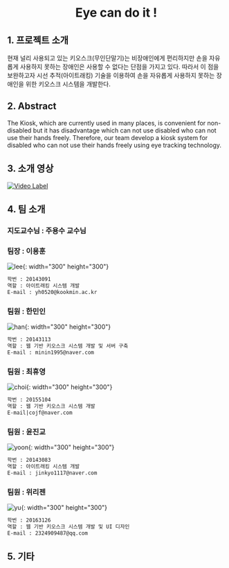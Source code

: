 # <center>Eye can do it !</center>


## 1. 프로젝트 소개

현재 널리 사용되고 있는 키오스크(무인단말기)는 비장애인에게 편리하지만 손을 자유롭게 사용하지 못하는 장애인은 사용할 수 없다는 단점을 가지고 있다. 따라서 이 점을 보완하고자 시선 추적(아이트래킹) 기술을 이용하여 손을 자유롭게 사용하지 못하는 장애인을 위한 키오스크 시스템을 개발한다.

## 2. Abstract

The Kiosk, which are currently used in many places, is convenient for non-disabled but it has disadvantage which can not use disabled who can not use their hands freely. Therefore, our team develop a kiosk system for disabled who can not use their hands freely using eye tracking technology.


## 3. 소개 영상

[![Video Label](http://img.youtube.com/vi/H_gDftcf7Rs/0.jpg)](https://youtu.be/H_gDftcf7Rs?t=0s) 


## 4. 팀 소개

### 지도교수님 : 주용수 교수님

### 팀장 : 이용훈 
![lee](https://user-images.githubusercontent.com/36881152/54407745-61654e00-4722-11e9-8662-5f31fa595d19.jpg){: width="300" height="300"}
```markdown
학번 : 20143091
역할 : 아이트래킹 시스템 개발
E-mail : yh0520@kookmin.ac.kr
```
### 팀원 : 한민인
![han](https://user-images.githubusercontent.com/36881152/54407239-6aedb680-4720-11e9-9514-3a4bb699e9d8.jpg){: width="300" height="300"}
```markdown
학번 : 20143113
역할 : 웹 기반 키오스크 시스템 개발 및 서버 구축 
E-mail : minin1995@naver.com
```

### 팀원 : 최휴영 
![choi](https://user-images.githubusercontent.com/36881152/54408791-aa1f0600-4726-11e9-8c8c-acaae19592b4.jpg){: width="300" height="300"}
```markdown
학번 : 20155104
역할 : 웹 기반 키오스크 시스템 개발
E-mail|cojf@naver.com
```

### 팀원 : 윤진교 
![yoon](https://user-images.githubusercontent.com/36881152/54408746-6cba7880-4726-11e9-894e-e07dc2b93fdc.jpg){: width="300" height="300"}
```markdown
학번 : 20143083
역할 : 아이트래킹 시스템 개발
E-mail : jinkyo1117@naver.com
```

### 팀원 : 위리젠 
![yu](https://user-images.githubusercontent.com/36881152/54409240-0b47d900-4729-11e9-9dcf-1e9fef161f42.jpg){: width="300" height="300"}
```markdown
학번 : 20163126
역할 : 웹 기반 키오스크 시스템 개발 및 UI 디자인
E-mail : 2324909487@qq.com
```


## 5. 기타


